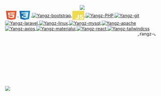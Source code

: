 <div align="center">
  <a href="https://github.com/yangzkiller">
  <img height="180em" src="https://github-readme-stats.vercel.app/api/top-langs/?username=yangzkiller&layout=compact&langs_count=7&theme=chartreuse-dark"/>
</div>
    
<div style="display: inline-block">
  <a href="https://developer.mozilla.org/pt-BR/docs/Web/HTML" target="_blank">
    <img align="center" alt="Yangz-HTML" height="30" width="40" src="https://raw.githubusercontent.com/devicons/devicon/master/icons/html5/html5-original.svg">
  </a>
  <a href="https://developer.mozilla.org/pt-BR/docs/Web/CSS" target="_blank">
    <img align="center" alt="Yangz-CSS" height="30" width="40" src="https://raw.githubusercontent.com/devicons/devicon/master/icons/css3/css3-original.svg">
  </a>
  <a href="https://getbootstrap.com/" target="_blank">
    <img align="center" alt="Yangz-bootstrap" height="30" width="40" src="https://cdn.jsdelivr.net/gh/devicons/devicon/icons/bootstrap/bootstrap-original.svg">
  </a>
  <a href="https://developer.mozilla.org/pt-BR/docs/Web/JavaScript" target="_blank">
    <img align="center" alt="Yangz-Js" height="30" width="40" src="https://raw.githubusercontent.com/devicons/devicon/master/icons/javascript/javascript-plain.svg">
  </a>
  <a href="https://www.php.net/docs.php" target="_blank">
    <img align="center" alt="Yangz-PHP" height="30" width="40" src="https://cdn.jsdelivr.net/gh/devicons/devicon/icons/php/php-original.svg">
  </a>
  <a href="https://git-scm.com/doc" target="_blank">
    <img align="center" alt="Yangz-git" height="30" width="40" src="https://cdn.jsdelivr.net/gh/devicons/devicon@latest/icons/git/git-original.svg">
  </a>
  <a href="https://laravel.com/docs" target="_blank">
    <img align="center" alt="Yangz-laravel" height="30" width="40" src="https://cdn.jsdelivr.net/gh/devicons/devicon@latest/icons/laravel/laravel-original.svg">
  </a>
  <a href="https://www.linux.org/docs/" target="_blank">
    <img align="center" alt="Yangz-linux" height="30" width="40" src="https://cdn.jsdelivr.net/gh/devicons/devicon@latest/icons/linux/linux-original.svg">
  </a>
  <a href="https://dev.mysql.com/doc/" target="_blank">
    <img align="center" alt="Yangz-mysql" height="30" width="40" src="https://cdn.jsdelivr.net/gh/devicons/devicon@latest/icons/mysql/mysql-original-wordmark.svg">
  </a>
  <a href="https://httpd.apache.org/docs/" target="_blank">
    <img align="center" alt="Yangz-apache" height="30" width="40" src="https://cdn.jsdelivr.net/gh/devicons/devicon@latest/icons/apache/apache-original.svg">
  </a>
  <a href="https://axios-http.com/docs/intro" target="_blank">
    <img align="center" alt="Yangz-axios" height="30" width="40" src="https://cdn.jsdelivr.net/gh/devicons/devicon@latest/icons/axios/axios-plain.svg">
  </a>
  <a href="https://material-ui.com/getting-started/installation/" target="_blank">
    <img align="center" alt="Yangz-materialui" height="30" width="40" src="https://cdn.jsdelivr.net/gh/devicons/devicon@latest/icons/materialui/materialui-plain.svg">
  </a>
  <a href="https://reactjs.org/docs/getting-started.html" target="_blank">
    <img align="center" alt="Yangz-react" height="30" width="40" src="https://cdn.jsdelivr.net/gh/devicons/devicon@latest/icons/react/react-original.svg">
  </a>
  <a href="https://tailwindcss.com/docs" target="_blank">
    <img align="center" alt="Yangz-tailwindcss" height="30" width="40" src="https://cdn.jsdelivr.net/gh/devicons/devicon@latest/icons/tailwindcss/tailwindcss-original.svg">
  </a>

          

  
  <img align="right" alt="Yangz-Gif" height="150" style="border-radius:50px;" src="https://media.tenor.com/2Qc-K0UbmZoAAAAM/one-piece-luffy.gif">     
</div>
  
  ##
 
<div>
<a href="https://instagram.com/yangz.killer" target="_blank"><img src="https://img.shields.io/badge/-Instagram-%23E4405F?style=for-the-badge&logo=instagram&logoColor=white" target="_blank"></a>
</div>

</div>
